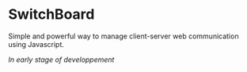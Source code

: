 SwitchBoard
===========

Simple and powerful way to manage client-server web communication using Javascript.

*In early stage of developpement*